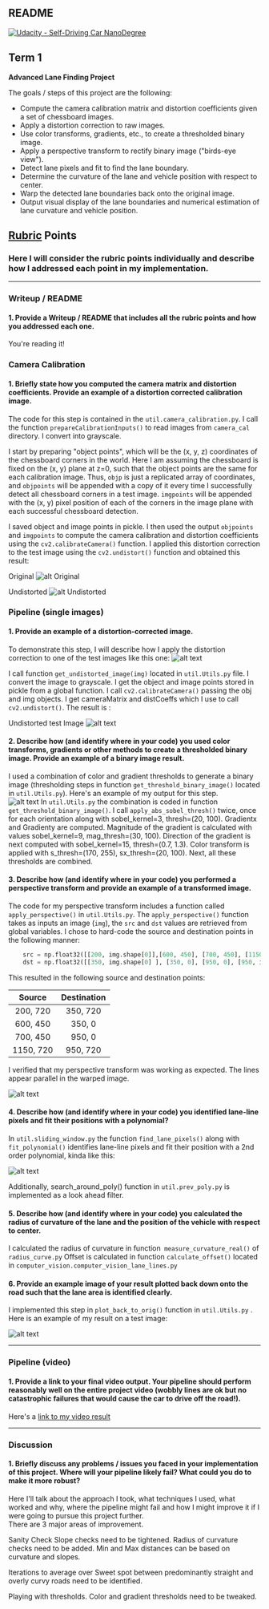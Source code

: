 ## README
[![Udacity - Self-Driving Car NanoDegree](https://s3.amazonaws.com/udacity-sdc/github/shield-carnd.svg)](http://www.udacity.com/drive)

Term 1
---

**Advanced Lane Finding Project**

The goals / steps of this project are the following:

* Compute the camera calibration matrix and distortion coefficients given a set of chessboard images.
* Apply a distortion correction to raw images.
* Use color transforms, gradients, etc., to create a thresholded binary image.
* Apply a perspective transform to rectify binary image ("birds-eye view").
* Detect lane pixels and fit to find the lane boundary.
* Determine the curvature of the lane and vehicle position with respect to center.
* Warp the detected lane boundaries back onto the original image.
* Output visual display of the lane boundaries and numerical estimation of lane curvature and vehicle position.

[//]: # (Image References)

[image1]: ./camera_cal/calibration1.jpg "Original" 
[image1_1]: ./output_images/calib1_output.jpg "Undistorted" 
[image2]: ./test_images/test1.jpg "Road Transformed Original"
[image2_1]: ./output_images/test6_output.jpg "Road Transformed Undistorted"
[image3]: ./output_images/test1_binary_output.jpg "Binary Example"
[image4]: ./output_images/straight_lines1_warped_img.jpg "Warp Example"
[image5]: ./output_images/straight_lines1_final_img.jpg "Fit Visual"
[image6]: ./output_images/project_video_output_Moment.jpg "Output"
[video1]: ./project_video_output.mp4 "Video"

## [Rubric](https://review.udacity.com/#!/rubrics/571/view) Points

### Here I will consider the rubric points individually and describe how I addressed each point in my implementation.  

---

### Writeup / README

#### 1. Provide a Writeup / README that includes all the rubric points and how you addressed each one. 
You're reading it!

### Camera Calibration

#### 1. Briefly state how you computed the camera matrix and distortion coefficients. Provide an example of a distortion corrected calibration image.

The code for this step is contained in the `util.camera_calibration.py`.  I call the function `prepareCalibrationInputs()` to read images from `camera_cal` directory. I convert into grayscale.

I start by preparing "object points", which will be the (x, y, z) coordinates of the chessboard corners in the world. Here I am assuming the chessboard is fixed on the (x, y) plane at z=0, such that the object points are the same for each calibration image.  Thus, `objp` is just a replicated array of coordinates, and `objpoints` will be appended with a copy of it every time I successfully detect all chessboard corners in a test image.  `imgpoints` will be appended with the (x, y) pixel position of each of the corners in the image plane with each successful chessboard detection.  

I saved object and image points in pickle.
I then used the output `objpoints` and `imgpoints` to compute the camera calibration and distortion coefficients using the `cv2.calibrateCamera()` function.  I applied this distortion correction to the test image using the `cv2.undistort()` function and obtained this result: 

Original
![alt Original][image1] 

Undistorted
![alt Undistorted][image1_1] 

### Pipeline (single images)

#### 1. Provide an example of a distortion-corrected image.

To demonstrate this step, I will describe how I apply the distortion correction to one of the test images like this one:
![alt text][image2]

I call function `get_undistorted_image(img)` located in `util.Utils.py` file. I convert the image to grayscale. I get the object and image points stored in pickle from a global function. I call `cv2.calibrateCamera()` passing the obj and img objects. I get cameraMatrix and distCoeffs which I use to call `cv2.undistort()`.
The result is :

Undistorted test Image
![alt text][image2_1]

#### 2. Describe how (and identify where in your code) you used color transforms, gradients or other methods to create a thresholded binary image.  Provide an example of a binary image result.

I used a combination of color and gradient thresholds to generate a binary image (thresholding steps in function `get_threshold_binary_image()` located in `util.Utils.py`).  Here's an example of my output for this step.  
![alt text][image3]
In `util.Utils.py` the combination is coded in function `get_threshold_binary_image()`. I call `apply_abs_sobel_thresh()` twice, once for each orientation along with sobel_kernel=3, thresh=(20, 100). Gradientx and Gradienty are computed. Magnitude of the gradient is calculated with values sobel_kernel=9, mag_thresh=(30, 100).
Direction of the gradient is next computed with sobel_kernel=15, thresh=(0.7, 1.3). Color transform is applied with  s_thresh=(170, 255), sx_thresh=(20, 100). Next, all these thresholds are combined. 

#### 3. Describe how (and identify where in your code) you performed a perspective transform and provide an example of a transformed image.

The code for my perspective transform includes a function called `apply_perspective()` in `util.Utils.py`. The `apply_perspective()` function takes as inputs an image (`img`), the `src` and `dst` values are retrieved from global variables.  I chose to hard-code the source and destination points in the following manner:

```python
    src = np.float32([[200, img.shape[0]],[600, 450], [700, 450], [1150, img.shape[0]]])
    dst = np.float32([[350, img.shape[0] ], [350, 0], [950, 0], [950, img.shape[0]]])
```

This resulted in the following source and destination points:

| Source        | Destination   | 
|:-------------:|:-------------:| 
| 200, 720      | 350, 720      | 
| 600, 450      | 350, 0        |
| 700, 450      | 950, 0        |
| 1150, 720     | 950, 720      |

I verified that my perspective transform was working as expected. The lines appear parallel in the warped image.

![alt text][image4]

#### 4. Describe how (and identify where in your code) you identified lane-line pixels and fit their positions with a polynomial?

In `util.sliding_window.py` the function `find_lane_pixels()` along with `fit_polynomial()` identifies lane-line pixels and fit their position with a 2nd order polynomial,
kinda like this:

![alt text][image5]

Additionally, search_around_poly() function in `util.prev_poly.py`  is implemented as a look ahead filter.

#### 5. Describe how (and identify where in your code) you calculated the radius of curvature of the lane and the position of the vehicle with respect to center.

I calculated the radius of curvature in function` measure_curvature_real()` of `radius_curve.py` Offset is calculated in function `calculate_offset()` located in `computer_vision.computer_vision_lane_lines.py` 

#### 6. Provide an example image of your result plotted back down onto the road such that the lane area is identified clearly.

I implemented this step in `plot_back_to_orig()` function  in `util.Utils.py` .  Here is an example of my result on a test image:

![alt text][image6]

---

### Pipeline (video)

#### 1. Provide a link to your final video output.  Your pipeline should perform reasonably well on the entire project video (wobbly lines are ok but no catastrophic failures that would cause the car to drive off the road!).

Here's a [link to my video result](./project_video_output.mp4)

---

### Discussion

#### 1. Briefly discuss any problems / issues you faced in your implementation of this project.  Where will your pipeline likely fail?  What could you do to make it more robust?

Here I'll talk about the approach I took, what techniques I used, what worked and why, where the pipeline might fail and how I might improve it if I were going to pursue this project further.  
There are 3 major areas of improvement. 

Sanity Check
    Slope checks need to be tightened. Radius of curvature checks need to be added. Min and Max distances can be based on curvature and slopes.  

Iterations to average over
    Sweet spot between predominantly straight and overly curvy roads need to be identified.
    
Playing with thresholds. 
    Color and gradient thresholds need to be tweaked. 
